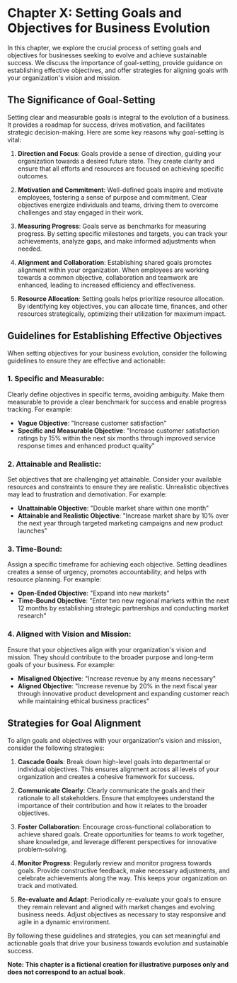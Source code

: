 Chapter X: Setting Goals and Objectives for Business Evolution
==============================================================

In this chapter, we explore the crucial process of setting goals and objectives for businesses seeking to evolve and achieve sustainable success. We discuss the importance of goal-setting, provide guidance on establishing effective objectives, and offer strategies for aligning goals with your organization's vision and mission.

The Significance of Goal-Setting
--------------------------------

Setting clear and measurable goals is integral to the evolution of a business. It provides a roadmap for success, drives motivation, and facilitates strategic decision-making. Here are some key reasons why goal-setting is vital:

1. **Direction and Focus**: Goals provide a sense of direction, guiding your organization towards a desired future state. They create clarity and ensure that all efforts and resources are focused on achieving specific outcomes.

2. **Motivation and Commitment**: Well-defined goals inspire and motivate employees, fostering a sense of purpose and commitment. Clear objectives energize individuals and teams, driving them to overcome challenges and stay engaged in their work.

3. **Measuring Progress**: Goals serve as benchmarks for measuring progress. By setting specific milestones and targets, you can track your achievements, analyze gaps, and make informed adjustments when needed.

4. **Alignment and Collaboration**: Establishing shared goals promotes alignment within your organization. When employees are working towards a common objective, collaboration and teamwork are enhanced, leading to increased efficiency and effectiveness.

5. **Resource Allocation**: Setting goals helps prioritize resource allocation. By identifying key objectives, you can allocate time, finances, and other resources strategically, optimizing their utilization for maximum impact.

Guidelines for Establishing Effective Objectives
------------------------------------------------

When setting objectives for your business evolution, consider the following guidelines to ensure they are effective and actionable:

### 1. Specific and Measurable:

Clearly define objectives in specific terms, avoiding ambiguity. Make them measurable to provide a clear benchmark for success and enable progress tracking. For example:

* **Vague Objective**: "Increase customer satisfaction"
* **Specific and Measurable Objective**: "Increase customer satisfaction ratings by 15% within the next six months through improved service response times and enhanced product quality"

### 2. Attainable and Realistic:

Set objectives that are challenging yet attainable. Consider your available resources and constraints to ensure they are realistic. Unrealistic objectives may lead to frustration and demotivation. For example:

* **Unattainable Objective**: "Double market share within one month"
* **Attainable and Realistic Objective**: "Increase market share by 10% over the next year through targeted marketing campaigns and new product launches"

### 3. Time-Bound:

Assign a specific timeframe for achieving each objective. Setting deadlines creates a sense of urgency, promotes accountability, and helps with resource planning. For example:

* **Open-Ended Objective**: "Expand into new markets"
* **Time-Bound Objective**: "Enter two new regional markets within the next 12 months by establishing strategic partnerships and conducting market research"

### 4. Aligned with Vision and Mission:

Ensure that your objectives align with your organization's vision and mission. They should contribute to the broader purpose and long-term goals of your business. For example:

* **Misaligned Objective**: "Increase revenue by any means necessary"
* **Aligned Objective**: "Increase revenue by 20% in the next fiscal year through innovative product development and expanding customer reach while maintaining ethical business practices"

Strategies for Goal Alignment
-----------------------------

To align goals and objectives with your organization's vision and mission, consider the following strategies:

1. **Cascade Goals**: Break down high-level goals into departmental or individual objectives. This ensures alignment across all levels of your organization and creates a cohesive framework for success.

2. **Communicate Clearly**: Clearly communicate the goals and their rationale to all stakeholders. Ensure that employees understand the importance of their contribution and how it relates to the broader objectives.

3. **Foster Collaboration**: Encourage cross-functional collaboration to achieve shared goals. Create opportunities for teams to work together, share knowledge, and leverage different perspectives for innovative problem-solving.

4. **Monitor Progress**: Regularly review and monitor progress towards goals. Provide constructive feedback, make necessary adjustments, and celebrate achievements along the way. This keeps your organization on track and motivated.

5. **Re-evaluate and Adapt**: Periodically re-evaluate your goals to ensure they remain relevant and aligned with market changes and evolving business needs. Adjust objectives as necessary to stay responsive and agile in a dynamic environment.

By following these guidelines and strategies, you can set meaningful and actionable goals that drive your business towards evolution and sustainable success.

**Note: This chapter is a fictional creation for illustrative purposes only and does not correspond to an actual book.**
